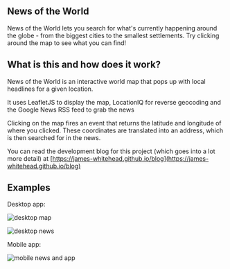 ## News of the World

News of the World lets you search for what's currently happening around the globe - from the biggest cities to the smallest settlements. Try clicking around the map to see what you can find!

## What is this and how does it work?

News of the World is an interactive world map that pops up with local headlines for a given location.

It uses LeafletJS to display the map, LocationIQ for reverse geocoding and the Google News RSS feed to grab the news

Clicking on the map fires an event that returns the latitude and longitude of where you clicked. These coordinates are translated into an address, which is then searched for in the news.

You can read the development blog for this project (which goes into a lot more detail) at [https://james-whitehead.github.io/blog](https://james-whitehead.github.io/blog)

## Examples

Desktop app:

![desktop map](https://raw.githubusercontent.com/james-whitehead/NewsOfTheWorld/master/examples/desktop_map.jpg)

![desktop news](https://raw.githubusercontent.com/james-whitehead/NewsOfTheWorld/master/examples/desktop_news.jpg)

Mobile app:

![mobile news and app](https://raw.githubusercontent.com/james-whitehead/NewsOfTheWorld/master/examples/mobile.png)